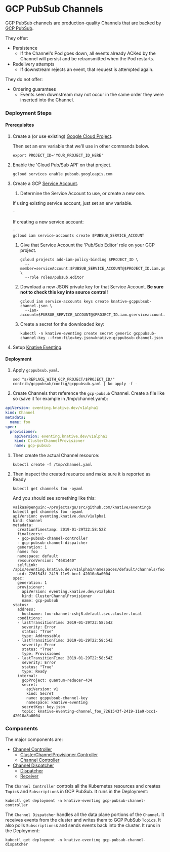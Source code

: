 # GCP PubSub Channels

GCP PubSub channels are production-quality Channels that are backed by
[GCP PubSub](https://cloud.google.com/pubsub/).

They offer:

- Persistence
  - If the Channel's Pod goes down, all events already ACKed by the Channel will
    persist and be retransmitted when the Pod restarts.
- Redelivery attempts
  - If downstream rejects an event, that request is attempted again.

They do not offer:

- Ordering guarantees
  - Events seen downstream may not occur in the same order they were inserted
    into the Channel.

### Deployment Steps

#### Prerequisites

1. Create a (or use existing)
   [Google Cloud Project](https://cloud.google.com/resource-manager/docs/creating-managing-projects).

   Then set an env variable that we'll use in other commands below.

   ```shell
   export PROJECT_ID='YOUR_PROJECT_ID_HERE'
   ```

1. Enable the 'Cloud Pub/Sub API' on that project.

   ```shell
   gcloud services enable pubsub.googleapis.com
   ```

1. Create a GCP
   [Service Account](https://console.cloud.google.com/iam-admin/serviceaccounts/project).

   1. Determine the Service Account to use, or create a new one.

   If using existing service account, just set an env variable.

   ```shell
   '
   ```

   If creating a new service account:

   ```shell
   '
   gcloud iam service-accounts create $PUBSUB_SERVICE_ACCOUNT
   ```

   1. Give that Service Account the 'Pub/Sub Editor' role on your GCP project.

      ```shell
      gcloud projects add-iam-policy-binding $PROJECT_ID \
        --member=serviceAccount:$PUBSUB_SERVICE_ACCOUNT@$PROJECT_ID.iam.gserviceaccount.com \
        --role roles/pubsub.editor
      ```

   1. Download a new JSON private key for that Service Account. **Be sure not to
      check this key into source control!**

      ```shell
      gcloud iam service-accounts keys create knative-gcppubsub-channel.json \
        --iam-account=$PUBSUB_SERVICE_ACCOUNT@$PROJECT_ID.iam.gserviceaccount.com
      ```

   1. Create a secret for the downloaded key:

      ```shell
      kubectl -n knative-eventing create secret generic gcppubsub-channel-key --from-file=key.json=knative-gcppubsub-channel.json
      ```

1. Setup [Knative Eventing](../../../DEVELOPMENT.md).

#### Deployment

1. Apply `gcppubsub.yaml`.

   ```shell
   sed "s/REPLACE_WITH_GCP_PROJECT/$PROJECT_ID/" contrib/gcppubsub/config/gcppubsub.yaml | ko apply -f -
   ```

1. Create Channels that reference the `gcp-pubsub` Channel. Create a file like
   so (save it for example in /tmp/channel.yaml):

```yaml
apiVersion: eventing.knative.dev/v1alpha1
kind: Channel
metadata:
  name: foo
spec:
  provisioner:
    apiVersion: eventing.knative.dev/v1alpha1
    kind: ClusterChannelProvisioner
    name: gcp-pubsub
```

1. Then create the actual Channel resource:

   ```shell
   kubectl create -f /tmp/channel.yaml
   ```

1. Then inspect the created resource and make sure it is reported as Ready

   ```shell
   kubectl get channels foo -oyaml
   ```

   And you should see something like this:

   ```shell
   vaikas@penguin:~/projects/go/src/github.com/knative/eventing$ kubectl get channels foo -oyaml
   apiVersion: eventing.knative.dev/v1alpha1
   kind: Channel
   metadata:
     creationTimestamp: 2019-01-29T22:58:52Z
     finalizers:
     - gcp-pubsub-channel-controller
     - gcp-pubsub-channel-dispatcher
     generation: 1
     name: foo
     namespace: default
     resourceVersion: "4681440"
     selfLink: /apis/eventing.knative.dev/v1alpha1/namespaces/default/channels/foo
     uid: 7261543f-2419-11e9-bcc1-42010a8a0004
   spec:
     generation: 1
     provisioner:
       apiVersion: eventing.knative.dev/v1alpha1
       kind: ClusterChannelProvisioner
       name: gcp-pubsub
   status:
     address:
       hostname: foo-channel-cshj8.default.svc.cluster.local
     conditions:
     - lastTransitionTime: 2019-01-29T22:58:54Z
       severity: Error
       status: "True"
       type: Addressable
     - lastTransitionTime: 2019-01-29T22:58:54Z
       severity: Error
       status: "True"
       type: Provisioned
     - lastTransitionTime: 2019-01-29T22:58:54Z
       severity: Error
       status: "True"
       type: Ready
     internal:
       gcpProject: quantum-reducer-434
       secret:
         apiVersion: v1
         kind: Secret
         name: gcppubsub-channel-key
         namespace: knative-eventing
       secretKey: key.json
       topic: knative-eventing-channel_foo_7261543f-2419-11e9-bcc1-42010a8a0004
   ```

### Components

The major components are:

- [Channel Controller](../../../contrib/gcppubsub/pkg/controller)
  - [ClusterChannelProvisioner Controller](../../../contrib/gcppubsub/pkg/clusterchannelprovisioner)
  - [Channel Controller](../../../contrib/gcppubsub/pkg/channel)
- [Channel Dispatcher](../../../contrib/gcppubsub/pkg/dispatcher/cmd)
  - [Dispatcher](../../../contrib/gcppubsub/pkg/dispatcher/dispatcher)
  - [Receiver](../../../contrib/gcppubsub/pkg/dispatcher/receiver)

The `Channel Controller` controls all the Kubernetes resources and creates
`Topic`s and `Subscription`s in GCP PubSub. It runs in the Deployment:

```shell
kubectl get deployment -n knative-eventing gcp-pubsub-channel-controller
```

The `Channel Dispatcher` handles all the data plane portions of the `Channel`.
It receives events from the cluster and writes them to GCP PubSub `Topic`s. It
also polls `Subscriptions`s and sends events back into the cluster. It runs in
the Deployment:

```shell
kubectl get deployment -n knative-eventing gcp-pubsub-channel-dispatcher
```
